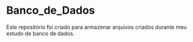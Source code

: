 # Banco_de_Dados
Este repositório foi criado para armazenar arquivos criados durante meu estudo de banco de dados.
